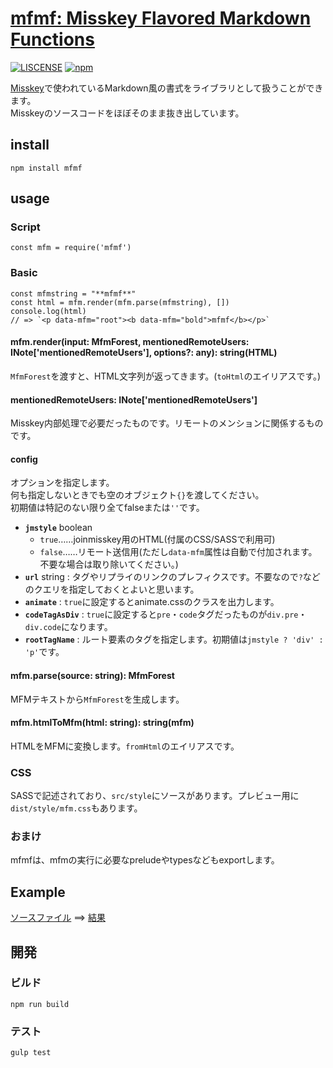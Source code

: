 # [mfmf: Misskey Flavored Markdown Functions](https://tamaina.github.io/mfmf/)
[![LISCENSE](https://img.shields.io/github/license/tamaina/mfmf.svg)](https://github.com/tamaina/mfmf/blob/master/LICENSE) [![npm](https://img.shields.io/npm/v/mfmf.svg)](https://www.npmjs.com/package/mfmf)

[Misskey](https://github.com/syuilo/misskey)で使われているMarkdown風の書式をライブラリとして扱うことができます。  
Misskeyのソースコードをほぼそのまま抜き出しています。

## install
```
npm install mfmf
```

## usage
### Script
```
const mfm = require('mfmf')
```

### Basic
```
const mfmstring = "**mfmf**"
const html = mfm.render(mfm.parse(mfmstring), [])
console.log(html)
// => `<p data-mfm="root"><b data-mfm="bold">mfmf</b></p>`
```

#### mfm.render(input: MfmForest, mentionedRemoteUsers: INote['mentionedRemoteUsers'], options?: any): string(HTML)
`MfmForest`を渡すと、HTML文字列が返ってきます。(`toHtml`のエイリアスです。)

#### mentionedRemoteUsers: INote['mentionedRemoteUsers']
Misskey内部処理で必要だったものです。リモートのメンションに関係するものです。

#### config
オプションを指定します。  
何も指定しないときでも空のオブジェクト`{}`を渡してください。  
初期値は特記のない限り全てfalseまたは`''`です。

- **`jmstyle`** boolean
  * `true`……joinmisskey用のHTML(付属のCSS/SASSで利用可)
  * `false`……リモート送信用(ただし`data-mfm`属性は自動で付加されます。不要な場合は取り除いてください。)
- **`url`** string : タグやリプライのリンクのプレフィクスです。不要なので`?`などのクエリを指定しておくとよいと思います。
- **`animate`** : `true`に設定するとanimate.cssのクラスを出力します。
- **`codeTagAsDiv`** : `true`に設定すると`pre`・`code`タグだったものが`div.pre`・`div.code`になります。
- **`rootTagName`** : ルート要素のタグを指定します。初期値は`jmstyle ? 'div' : 'p'`です。

#### mfm.parse(source: string): MfmForest
MFMテキストから`MfmForest`を生成します。

#### mfm.htmlToMfm(html: string): string(mfm)
HTMLをMFMに変換します。`fromHtml`のエイリアスです。

### CSS
SASSで記述されており、`src/style`にソースがあります。プレビュー用に`dist/style/mfm.css`もあります。

### おまけ
mfmfは、mfmの実行に必要なpreludeやtypesなどもexportします。

## Example
[ソースファイル](./test.mfm) ==> [結果](./demo.html)

## 開発
### ビルド
```
npm run build
```

### テスト
```
gulp test
```

